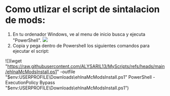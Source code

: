 # Como utlizar el script de sintalacion de mods:
1. En tu ordenador Windows, ve al menu de inicio busca y ejecuta "PowerShell".
![](https://i.imgur.com/NAoLYyE.png)
2. Copia y pega dentro de Powershell los siguientes comandos para ejecutar el script:

![](wget "https://raw.githubusercontent.com/ALYSARIL13/MyScripts/refs/heads/main/ehlnaMcModsInstall.ps1"  -outfile "$env:USERPROFILE\Downloads\ehlnaMcModsInstall.ps1"
PowerShell -ExecutionPolicy Bypass "$env:USERPROFILE\Downloads\ehlnaMcModsInstall.ps1")
